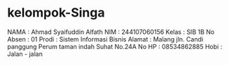 # kelompok-Singa

NAMA     : Ahmad Syaifuddin Alfath
NIM      : 244107060156
Kelas    : SIB 1B
No Absen : 01
Prodi    : Sistem Informasi Bisnis
Alamat   : Malang jln. Candi panggung Perum taman indah Suhat No.24A
No HP    : 08534862885
Hobi     : Jalan - jalan
